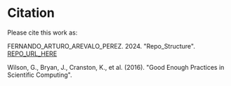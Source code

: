 # Citation

Please cite this work as:

FERNANDO_ARTURO_AREVALO_PEREZ. 2024. "Repo_Structure". [REPO_URL_HERE](https://github.com/FernandoA182/Repo_structure)

Wilson, G., Bryan, J., Cranston, K., et al. (2016). "Good Enough Practices in Scientific Computing".
